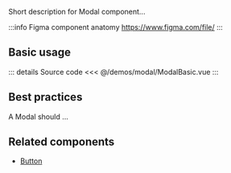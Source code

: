 Short description for Modal component...

:::info Figma component anatomy
https://www.figma.com/file/
:::

## Basic usage

<ModalBasic />

::: details Source code
<<< @/demos/modal/ModalBasic.vue
:::

## Best practices

A Modal should ...

## Related components

- [Button](/components/button/button.doc)
